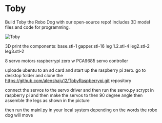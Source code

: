 # Toby
Build Toby the Robo Dog with our open-source repo! Includes 3D model files and code for programming. 

![Toby](https://i.pinimg.com/originals/70/98/9e/70989ecb0258f566b9af13e876cf7dce.gif)


3D print the components:
base.stl-1
gapper.stl-16
leg 1.2.stl-4
leg2.stl-2
leg3.stl-2

8 servo motors
raspberrypi zero w
PCA9685 servo controller

uploade ubentu to an sd card and start up the raspberry pi zero.
go to desktop folder and 
clone the https://github.com/alenshaju12/TobyRaspberrypi.git repository 

connect the servos to the servo driver and then run the servo.py scrypt in raspberry pi and then make the servos to then 90 degree angle then assemble the legs as shown in the picture 

then run the mainl.py in your local system depending on the words the robo dog will move 
